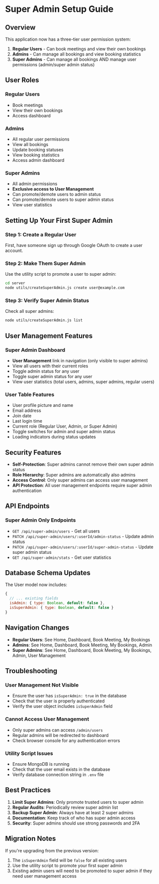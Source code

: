 # Super Admin Setup Guide

## Overview

This application now has a three-tier user permission system:

1. **Regular Users** - Can book meetings and view their own bookings
2. **Admins** - Can manage all bookings and view booking statistics
3. **Super Admins** - Can manage all bookings AND manage user permissions (admin/super admin status)

## User Roles

### Regular Users
- Book meetings
- View their own bookings
- Access dashboard

### Admins
- All regular user permissions
- View all bookings
- Update booking statuses
- View booking statistics
- Access admin dashboard

### Super Admins
- All admin permissions
- **Exclusive access to User Management**
- Can promote/demote users to admin status
- Can promote/demote users to super admin status
- View user statistics

## Setting Up Your First Super Admin

### Step 1: Create a Regular User
First, have someone sign up through Google OAuth to create a user account.

### Step 2: Make Them Super Admin
Use the utility script to promote a user to super admin:

```bash
cd server
node utils/createSuperAdmin.js create user@example.com
```

### Step 3: Verify Super Admin Status
Check all super admins:

```bash
node utils/createSuperAdmin.js list
```

## User Management Features

### Super Admin Dashboard
- **User Management** link in navigation (only visible to super admins)
- View all users with their current roles
- Toggle admin status for any user
- Toggle super admin status for any user
- View user statistics (total users, admins, super admins, regular users)

### User Table Features
- User profile picture and name
- Email address
- Join date
- Last login time
- Current role (Regular User, Admin, or Super Admin)
- Toggle switches for admin and super admin status
- Loading indicators during status updates

## Security Features

- **Self-Protection**: Super admins cannot remove their own super admin status
- **Role Hierarchy**: Super admins are automatically also admins
- **Access Control**: Only super admins can access user management
- **API Protection**: All user management endpoints require super admin authentication

## API Endpoints

### Super Admin Only Endpoints
- `GET /api/super-admin/users` - Get all users
- `PATCH /api/super-admin/users/:userId/admin-status` - Update admin status
- `PATCH /api/super-admin/users/:userId/super-admin-status` - Update super admin status
- `GET /api/super-admin/stats` - Get user statistics

## Database Schema Updates

The User model now includes:
```javascript
{
  // ... existing fields
  isAdmin: { type: Boolean, default: false },
  isSuperAdmin: { type: Boolean, default: false }
}
```

## Navigation Changes

- **Regular Users**: See Home, Dashboard, Book Meeting, My Bookings
- **Admins**: See Home, Dashboard, Book Meeting, My Bookings, Admin
- **Super Admins**: See Home, Dashboard, Book Meeting, My Bookings, Admin, User Management

## Troubleshooting

### User Management Not Visible
- Ensure the user has `isSuperAdmin: true` in the database
- Check that the user is properly authenticated
- Verify the user object includes `isSuperAdmin` field

### Cannot Access User Management
- Only super admins can access `/admin/users`
- Regular admins will be redirected to dashboard
- Check browser console for any authentication errors

### Utility Script Issues
- Ensure MongoDB is running
- Check that the user email exists in the database
- Verify database connection string in `.env` file

## Best Practices

1. **Limit Super Admins**: Only promote trusted users to super admin
2. **Regular Audits**: Periodically review super admin list
3. **Backup Super Admin**: Always have at least 2 super admins
4. **Documentation**: Keep track of who has super admin access
5. **Security**: Super admins should use strong passwords and 2FA

## Migration Notes

If you're upgrading from the previous version:
1. The `isSuperAdmin` field will be `false` for all existing users
2. Use the utility script to promote your first super admin
3. Existing admin users will need to be promoted to super admin if they need user management access
